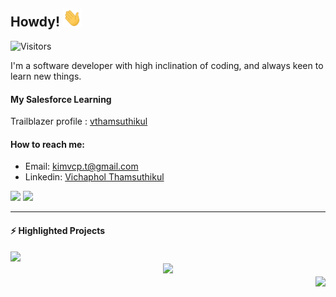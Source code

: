 ## Howdy! <img src="wave.gif" width="30px">

![Visitors](https://visitor-badge.glitch.me/badge?page_id=kimvcp&left_color=black&right_color=black)

I'm a software developer with high inclination of coding, and always keen to learn new things.

#### My Salesforce Learning

Trailblazer profile : [vthamsuthikul](https://trailblazer.me/id/vthamsuthikul)

#### How to reach me:

- Email: kimvcp.t@gmail.com
- Linkedin: [Vichaphol Thamsuthikul](https://www.linkedin.com/in/vichaphol-thamsuthikul-ba0838184)

<span>
  <img width="55%" src="https://github-readme-stats.vercel.app/api?username=kimvcp&hide=stars&include_all_commits=true&count_private=true&show_icons=true&theme=great-gatsby" />
</span>
<span>
  <img width="40%" src="https://github-readme-stats.vercel.app/api/top-langs/?username=kimvcp&langs_count=6&layout=compact&theme=great-gatsby" />
</span>

---

#### ⚡ Highlighted Projects

<div align="left"> 
  <a href="https://github.com/Cobda/cobda-web">
    <img width="47.5%" src="https://github-readme-stats.vercel.app/api/pin/?username=Cobda&repo=cobda-web&theme=great-gatsby" />
  </a>
</div>
<div align="center">
  <a href="https://github.com/kimvcp/knews">
    <img width="47.5%" src="https://github-readme-stats.vercel.app/api/pin/?username=kimvcp&repo=knews&theme=great-gatsby" />
  </a>
</div>
<div align="right">
  <a href="https://github.com/kimvcp/dailigram">
    <img align="center" width="47.5%" src="https://github-readme-stats.vercel.app/api/pin/?username=kimvcp&repo=dailigram&theme=great-gatsby" />
  </a>
</div>

<!--
**kimvcp/kimvcp** is a ✨ _special_ ✨ repository because its `README.md` (this file) appears on your GitHub profile.

Here are some ideas to get you started:

- 🔭 I’m currently working on ...
- 🌱 I’m currently learning ...
- 👯 I’m looking to collaborate on ...
- 🤔 I’m looking for help with ...
- 💬 Ask me about ...
- 📫 How to reach me:
- 😄 Pronouns: ...
- ⚡ Fun fact: ...
-->
